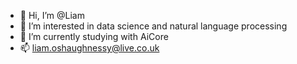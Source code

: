 - 👋 Hi, I’m @Liam
- 👀 I’m interested in data science and natural language processing
- 🌱 I’m currently studying with AiCore
- 📫 liam.oshaughnessy@live.co.uk

<!---
LiamJPOS/LiamJPOS is a ✨ special ✨ repository because its `README.md` (this file) appears on your GitHub profile.
You can click the Preview link to take a look at your changes.
--->

